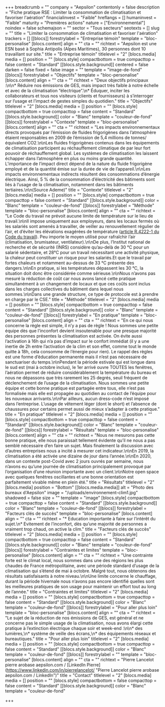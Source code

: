 +++
breadcrumb = ""
company = "Aepsilon"
contentonly = false
description = "Fiche pratique RSE : Limiter la consommation de climatisation et favoriser l'aération"
financialinvest = "Faible"
hreflangs = []
humaninvest = "Faible"
maturity = "Premières actions"
nature = ["Environnemental"]
noindex = false
schemajson = ""
sector = "Tous secteurs"
seotexts = []
slug = ""
title = "Limiter la consommation de climatisation et favoriser l'aération"
trackers = []
[[blocs]]
forestrylabel = "Entreprise témoin"
template = "bloc-personalise"
[blocs.content]
align = ""
cta = ""
richtext = "Aepsilon est une ESN basé à Sophia Antipolis (Alpes Maritimes), 30 personnes dont 10 travaillant sur site."
title = "Entreprise témoin"
titlelevel = "2"
[blocs.media]
media = []
position = ""
[blocs.style]
compactbottom = true
compacttop = false
content = "Standard"
[[blocs.style.background]]
centered = false
darken = false
fixed = false
image = ""
template = "image-de-fond"
[[blocs]]
forestrylabel = "Objectifs"
template = "bloc-personalise"
[blocs.content]
align = ""
cta = ""
richtext = "Deux objectifs principaux :\n\n* Réduire nos émissions de GES, mais impact très faible à notre échelle et avec de la climatisation “électrique”.\n* Éduquer, inciter les collaborateurs et tous nos visiteurs (clients et fournisseurs) à s’interroger sur l’usage et l’impact de gestes simples du quotidien."
title = "Objectifs"
titlelevel = "2"
[blocs.media]
media = []
position = ""
[blocs.style]
compactbottom = true
compacttop = false
content = "Standard"
[[blocs.style.background]]
color = "Blanc"
template = "couleur-de-fond"
[[blocs]]
forestrylabel = "Contexte"
template = "bloc-personalise"
[blocs.content]
align = ""
cta = ""
richtext = "Les impacts environnementaux directs provoqués par l’émission de fluides frigorigènes dans l’atmosphère étaient responsables en 2009 de l’émission de 5,4 millions de tonnes/équivalent CO2.\n\nLes fluides frigorigènes contenus dans les équipements de climatisation participent au réchauffement climatique de par leur fort pouvoir de réchauffement global. Les systèmes de climatisation les laissent échapper dans l’atmosphère en plus ou moins grande quantité. L’importance de l’impact direct dépend de la nature du fluide frigorigène employé et de la quantité émise sur la durée de vie de l’appareil.\n\nLes impacts environnementaux indirects résultent des consommations d’énergie électrique. Ainsi, 5 % de la consommation d’électricité des bâtiments sont liés à l’usage de la climatisation, notamment dans les bâtiments tertiaires.\n\n(Source Ademe)"
title = "Contexte"
titlelevel = "2"
[blocs.media]
media = []
position = ""
[blocs.style]
compactbottom = true
compacttop = false
content = "Standard"
[[blocs.style.background]]
color = "Blanc"
template = "couleur-de-fond"
[[blocs]]
forestrylabel = "Méthode"
template = "bloc-personalise"
[blocs.content]
align = ""
cta = ""
richtext = "Le Code du travail ne prévoit aucune limite de température sur le lieu de travail.\n\nIl impose uniquement aux employeurs, dans les locaux fermés où les salariés sont amenés à travailler, de veiller au renouvellement régulier de l’air, et d’éviter les élévations exagérées de température ([article R.4222-1 du Code du travail](https://www.legifrance.gouv.fr/affichCodeArticle.do?idArticle=LEGIARTI000018532340&cidTexte=LEGITEXT000006072050)). Peu importe le moyen utilisé pour rafraîchir l’air (climatisation, brumisateur, ventilateur).\n\nDe plus, l’Institut national de recherche et de sécurité (INRS) considère qu’au-delà de 30 °C pour un salarié sédentaire, et 28°C pour un travail nécessitant une activité physique, la chaleur peut constituer un risque pour les salariés.Et que le travail par fortes chaleurs et notamment au-dessus de 33 °C présente des dangers.\n\nEn pratique, si les températures dépassent les 30 °C, la situation doit donc être considérée comme sérieuse.\n\nNous n’avons pas mesuré la réduction de coût car nous avons lancé cette pratique simultanément à un changement de locaux et que ces coûts sont inclus dans les charges collectives du bâtiment dans lequel nous sommes.\n\nDans une grande structure, ce type de protocole est à prendre en charge par le CSE."
title = "Méthode"
titlelevel = "2"
[blocs.media]
media = []
position = ""
[blocs.style]
compactbottom = true
compacttop = false
content = "Standard"
[[blocs.style.background]]
color = "Blanc"
template = "couleur-de-fond"
[[blocs]]
forestrylabel = "En pratique"
template = "bloc-personalise"
[blocs.content]
align = ""
cta = ""
richtext = "En ce qui nous concerne la règle est simple, il n’y a pas de règle ! Nous sommes une petite équipe dès que l’inconfort devient insoutenable pour une presque majorité des personnes présentes la climatisation est activée. On évite aussi l’activation à 16h qui n’a pas d’impact sur le confort immédiat (il y a une inertie de 2h entre l’activation de la clim et son effet, comme tout le monde quitte à 18h, cela consomme de l’énergie pour rien). Le rappel des règles est une forme d’éducation permanente mais il n’est pas nécessaire de sanctuariser du temps.\n\nPendant la période estivale qui est longue dans le sud est (mai à octobre inclus), le 1er arrivé ouvre TOUTES les fenêtres, l’aération permet de réduire considérablement la température du bureau et nous ne dépassons que très rarement les 25 degrés, seuil fréquent de déclenchement de l’usage de la climatisation. Nous sommes une petite équipe et cette bonne pratique est partagée entre tous, elle n’est pas formalisée mais elle est propagée au quotidien au contact de l’équipe pour les nouveaux arrivants.\n\nPar ailleurs, aucun dress-code n’est imposé dans l’entreprise. L’usage de vêtement léger (dont le short) et l’absence de chaussures pour certains permet aussi de mieux s’adapter à cette pratique."
title = "En pratique"
titlelevel = "2"
[blocs.media]
media = []
position = ""
[blocs.style]
compactbottom = true
compacttop = false
content = "Standard"
[[blocs.style.background]]
color = "Blanc"
template = "couleur-de-fond"
[[blocs]]
forestrylabel = "Résultats"
template = "bloc-personalise"
[blocs.content]
align = ""
cta = ""
richtext = "Nous ne mesurons pas cette bonne pratique, elle nous paraissait tellement évidente qu’il ne nous a pas semblé nécessaire d’en faire un sujet. Mais finalement la discussion avec d’autres entreprises nous a incité à mesurer cet indicateur.\n\nEn 2019, la climatisation a été activée une dizaine de jour dans l’année.\n\nEn 2020, dans un contexte post-Covid avec 2 jours ouvrés par semaine, nous n’avons eu qu’une journée de climatisation principalement provoqué par l’organisation d’une réunion importante avec un client.\n\nNotre open space avec quelques fenêtres oscillantes et une bonne orientation est parfaitement vivable même en plein été."
title = "Résultats"
titlelevel = "2"
[blocs.media]
position = "Bottom"
[[blocs.media.media]]
alt = "Photo des bureaux d'Aepsilon"
image = "/uploads/environnement-clim1.jpg"
shadowed = false
size = ""
template = "image"
[blocs.style]
compactbottom = true
compacttop = false
content = "Standard"
[[blocs.style.background]]
color = "Blanc"
template = "couleur-de-fond"
[[blocs]]
forestrylabel = "Facteurs clés de succès"
template = "bloc-personalise"
[blocs.content]
align = ""
cta = ""
richtext = "* Education importante à faire sur l’intérêt du sujet.\n* Evitement de l’inconfort, dès qu’une majorité de personnes a vraiment trop chaud, on active la clim."
title = "Facteurs clés de succès"
titlelevel = "2"
[blocs.media]
media = []
position = ""
[blocs.style]
compactbottom = true
compacttop = false
content = "Standard"
[[blocs.style.background]]
color = "Blanc"
template = "couleur-de-fond"
[[blocs]]
forestrylabel = "Contraintes et limites"
template = "bloc-personalise"
[blocs.content]
align = ""
cta = ""
richtext = "Une contrainte forte est le climat local, nous sommes dans une des régions les plus chaudes de France métropolitaine, avec une période standard d’usage de la climatisation qui s’étend de mai à octobre. Malgré tout, nous obtenons des résultats satisfaisants à notre niveau.\n\nUne limite concerne le chauffage, durant la période hivernale nous n’avons pas encore identifié quelles sont les meilleures pratiques de son usage pour maintenir un effort tout au long de l’année."
title = "Contraintes et limites"
titlelevel = "2"
[blocs.media]
media = []
position = ""
[blocs.style]
compactbottom = true
compacttop = false
content = "Standard"
[[blocs.style.background]]
color = "Blanc"
template = "couleur-de-fond"
[[blocs]]
forestrylabel = "Pour aller plus loin"
template = "bloc-personalise"
[blocs.content]
align = ""
cta = ""
richtext = "Le sujet de la réduction de nos émissions de GES, est général et ne concerne pas le simple usage de la climatisation, nous avons élargi cette pratique à l’extinction électrique chaque soir et week-end :\n\n* des lumières,\n* système de veille des écrans,\n* des équipements réseaux et bureautiques."
title = "Pour aller plus loin"
titlelevel = "2"
[blocs.media]
media = []
position = ""
[blocs.style]
compactbottom = true
compacttop = false
content = "Standard"
[[blocs.style.background]]
color = "Blanc"
template = "couleur-de-fond"
[[blocs]]
forestrylabel = ""
template = "bloc-personalise"
[blocs.content]
align = ""
cta = ""
richtext = "Pierre Lancelot pierre arobase aepsilon.com / [LinkedIn Pierre](https://www.linkedin.com/in/pierrelancelot/ \"Pierre Lancelot pierre arobase aepsilon.com / LinkedIn\")"
title = "Contact"
titlelevel = "2"
[blocs.media]
media = []
position = ""
[blocs.style]
compactbottom = false
compacttop = false
content = "Standard"
[[blocs.style.background]]
color = "Blanc"
template = "couleur-de-fond"

+++
